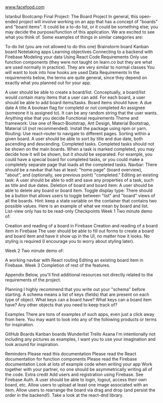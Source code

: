 www.facefood.com


Istanbul Bootcamp Final Project: The Board Project
In general, this open-ended project will involve working on an app that has a concept of "boards" and "board items". It could be a to-do list, or it could be something else; you may decide the purpose/function of this application. We are excited to see what you think of. Some examples of things in similar categories are:

To-do list (you are not allowed to do this one)
Brainstorm board
Kanban board
Notetaking apps
Learning objectives
Connecting to a backend with Firebase
Modeling your data
Using React
Code Requirements
Only use function components (they were not taught on learn.co but they are what are used normally in practice). They are very similar to normal classes
You will want to look into how hooks are used
Data Requirements
In the requirements below, the terms are quite general, since they depend on exactly what you planned out for your app.

A user should be able to create a board/list. Conceptually, a board/list would contain many items that a user can add.
For each board, a user should be able to add board items/tasks.
Board items should have:
A due date
A title
A boolean flag for completd or not completed
An assignee (someone it is assigned to). It can be any random string that the user wants.
Anything else that you decide
Functional requirements
Theme and framework: Use one of React-Bootstrap, Ant Design, Material Bootstrap, Material UI (not recommended). Install the package using npm or yarn.
Routing: Use react-router to navigate to different pages.
Sorting within a given board. A user should be able to sort by title and due date, both ascending and descending.
Completed tasks. Completed tasks should not be shown on the main boards. When a task is marked completed, you may decide how it will be shown, but it should be separated. For example, you could have a special board for completed tasks, or you could make a completely separate page that loads all the completed tasks.
Navbar: There should be a navbar that has at least: "home page" (board overview), "about", and (optionally, see previous point) "completed."
Editing an existing task: A user should be able to edit and save any properties of a task, such as title and due dates.
Deletion of board and board item: A user should be able to delete any board or board item.
Toggle display type: There should be a button that allows users to toggle between "list" and "board" views of all the boards. Hint: keep a state variable on the container that contains two possible values. Here is an example of what we mean by board and list. List-view only has to be read-only
Checkpoints
Week 1
Two minute demo of:

Creation and reading of a board in Firebase
Creation and reading of a board item in Firebase
The user should be able to fill out forms to create a board and board item and have it show up in the UI, no matter how it looks. No styling is required (I encourage you to worry about styling later).

Week 2
Two minute demo of:

A working navbar with React routing
Editing an existing board item in Firebase.
Week 3
Completion of rest of the features.

Appendix
Below, you'll find additional resources not directly related to the requirements of the project.

Planning
I highly recommend that you write out your "schema" before starting. A schema means a list of keys (fields) that are present on each type of object. What keys can a board have? What keys can a board item have? Any other objects that you need to keep track of?

Examples
There are tons of examples of such apps, even just a click away from here. You may want to look into any of the following products or terms for inspiration.

GitHub Boards
Kanban boards
Wunderlist
Trello
Asana
I'm intentionally not including any pictures as examples, I want you to use your imagination and look around for inspiration.

Reminders
Please read this documentation
Please read the React documentation for function components
Please read the Firebase documentation
Look at lots of example code when writing your app
Work together with your partner, no one should be asymmetrically writing all of the code.
Extra credit
Add users and registration using Firebase. See Firebase Auth. A user should be able to login, logout, access their own board, etc.
Allow users to upload at least one image associated with an item.
Allow users to rearrange the board via drag and drop (and persist the order in the backend!). Take a look at the react-dnd library.
